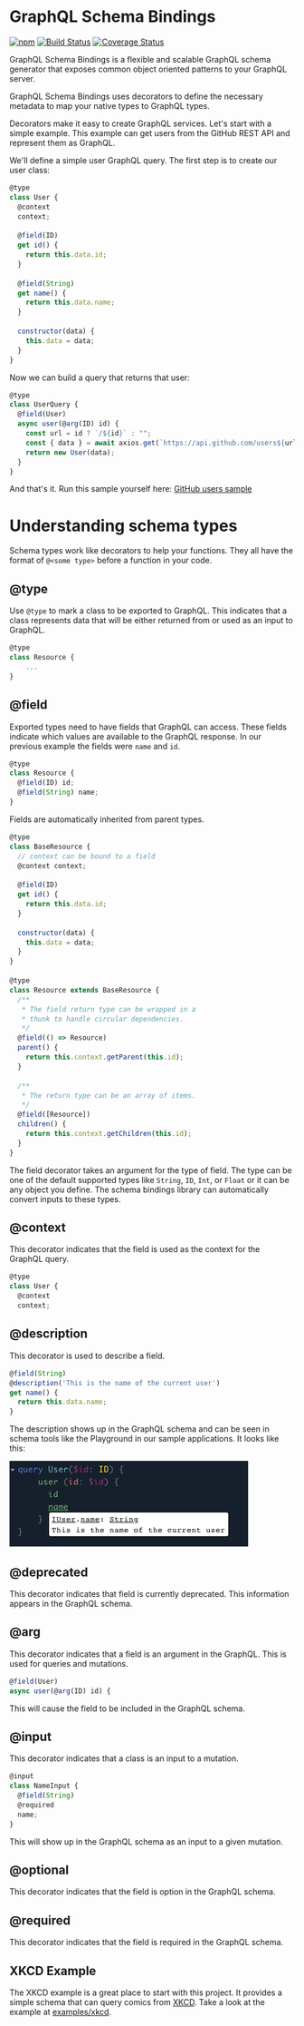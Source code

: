 # GraphQL Schema Bindings


[![npm](https://img.shields.io/npm/v/graphql-schema-bindings.svg)](https://www.npmjs.com/package/graphql-schema-bindings)
[![Build Status](https://travis-ci.org/IBM/graphql-schema-bindings.svg?branch=master)](https://travis-ci.org/IBM/graphql-schema-bindings)
[![Coverage Status](https://coveralls.io/repos/github/IBM/graphql-schema-bindings/badge.svg?branch=master)](https://coveralls.io/github/IBM/graphql-schema-bindings?branch=master)

GraphQL Schema Bindings is a flexible and scalable GraphQL schema generator that exposes common object oriented patterns to your GraphQL server.

GraphQL Schema Bindings uses decorators to define the necessary metadata to map your native types to GraphQL types.

Decorators make it easy to create GraphQL services.  Let's start with a simple example.  This example can get users from the GitHub REST API and represent them as GraphQL.

We'll define a simple user GraphQL query.  The first step is to create our user class:

```javascript
@type
class User {
  @context
  context;

  @field(ID)
  get id() {
    return this.data.id;
  }
  
  @field(String)
  get name() {
    return this.data.name;
  }

  constructor(data) {
    this.data = data;
  }
}
```

Now we can build a query that returns that user:

```javascript
@type
class UserQuery {
  @field(User)
  async user(@arg(ID) id) {
    const url = id ? `/${id}` : "";
    const { data } = await axios.get(`https://api.github.com/users${url}`);
    return new User(data);
  }
}
```

And that's it.  Run this sample yourself here:  [GitHub users sample](examples/github_users)

# Understanding schema types

Schema types work like decorators to help your functions.  They all have the format of `@<some type>` before a function in your code.

## @type

Use `@type` to mark a class to be exported to GraphQL.  This indicates that a class represents data that will be either returned from or used as an input to GraphQL.

```javascript
@type
class Resource {
    ...
}
```

## @field

Exported types need to have fields that GraphQL can access.  These fields indicate which values are available to the GraphQL response.  In our previous example the fields were `name` and `id`.

```javascript
@type
class Resource {
  @field(ID) id;
  @field(String) name;
}
```

Fields are automatically inherited from parent types.

```javascript
@type
class BaseResource {
  // context can be bound to a field
  @context context;

  @field(ID)
  get id() {
    return this.data.id;
  }

  constructor(data) {
    this.data = data;
  }
}

@type
class Resource extends BaseResource {
  /**
   * The field return type can be wrapped in a
   * thunk to handle circular dependencies.
   */
  @field(() => Resource)
  parent() {
    return this.context.getParent(this.id);
  }

  /**
   * The return type can be an array of items.
   */
  @field([Resource])
  children() {
    return this.context.getChildren(this.id);
  }
}
```

The field decorator takes an argument for the type of field.  The type can be one of the default supported types like `String`, `ID`, `Int`, or `Float` or it can be any object you define.  The schema bindings library can automatically convert inputs to these types.

## @context

This decorator indicates that the field is used as the context for the GraphQL query.

```javascript
@type
class User {
  @context
  context;
```

## @description

This decorator is used to describe a field.  

```javascript
@field(String)
@description('This is the name of the current user')
get name() {
  return this.data.name;
}
```

The description shows up in the GraphQL schema and can be seen in schema tools like the Playground in our sample applications.  It looks like this:

![The image description decorator](images/desc.png)


## @deprecated

This decorator indicates that field is currently deprecated.  This information appears in the GraphQL schema.

## @arg

This decorator indicates that a field is an argument in the GraphQL.  This is used for queries and mutations.

```javascript
@field(User)
async user(@arg(ID) id) {
```

This will cause the field to be included in the GraphQL schema.

## @input

This decorator indicates that a class is an input to a mutation.  

```javascript
@input
class NameInput {
  @field(String)
  @required
  name;
}
```

This will show up in the GraphQL schema as an input to a given mutation.

## @optional

This decorator indicates that the field is option in the GraphQL schema.

## @required

This decorator indicates that the field is required in the GraphQL schema.


## XKCD Example

The XKCD example is a great place to start with this project.  It provides a simple schema that can query comics from [XKCD](https://xkcd.com).  Take a look at the example at [examples/xkcd](examples/xkcd).